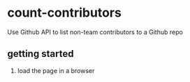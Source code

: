 # count-contributors
Use Github API to list non-team contributors to a Github repo

## getting started

1. load the page in a browser
